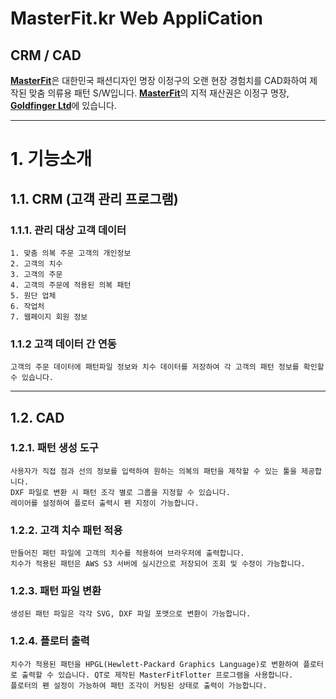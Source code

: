# MasterFit.kr Web AppliCation

## CRM / CAD

[**MasterFit**](https://masterfit.kr/)은 대한민국 패션디자인 명장 이정구의 오랜 현장 경험치를 CAD화하여 제작된 맞춤 의류용 패턴 S/W입니다. [**MasterFit**](https://masterfit.kr/)의 지적 재산권은 이정구 명장, [**Goldfinger Ltd**](https://gftailor.co.kr/)에 있습니다.

****
# 1. 기능소개
## 1.1. CRM (고객 관리 프로그램)
### 1.1.1. 관리 대상 고객 데이터

    1. 맞춤 의복 주문 고객의 개인정보
    2. 고객의 치수
    3. 고객의 주문
    4. 고객의 주문에 적용된 의복 패턴
    5. 원단 업체
    6. 작업처
    7. 웹페이지 회원 정보

### 1.1.2 고객 데이터 간 연동
    고객의 주문 데이터에 패턴파일 정보와 치수 데이터를 저장하여 각 고객의 패턴 정보를 확인할 수 있습니다.
****
## 1.2. CAD
### 1.2.1. 패턴 생성 도구
    사용자가 직접 점과 선의 정보를 입력하여 원하는 의복의 패턴을 제작할 수 있는 툴을 제공합니다.
    DXF 파일로 변환 시 패턴 조각 별로 그룹을 지정할 수 있습니다.
    레이어를 설정하여 플로터 출력시 펜 지정이 가능합니다.
      
### 1.2.2. 고객 치수 패턴 적용
    만들어진 패턴 파일에 고객의 치수를 적용하여 브라우저에 출력합니다.
    치수가 적용된 패턴은 AWS S3 서버에 실시간으로 저장되어 조회 및 수정이 가능합니다.
### 1.2.3. 패턴 파일 변환
    생성된 패턴 파일은 각각 SVG, DXF 파일 포맷으로 변환이 가능합니다.
### 1.2.4. 플로터 출력
    치수가 적용된 패턴을 HPGL(Hewlett-Packard Graphics Language)로 변환하여 플로터로 출력할 수 있습니다. QT로 제작된 MasterFitFlotter 프로그램을 사용합니다.
    플로터의 펜 설정이 가능하여 패턴 조각이 커팅된 상태로 출력이 가능합니다.

<!-- # 2. 업데이트 내역
## 2.1. 출시정보
    2021-03-29 1.0.0-RELEASE 버전 출시
## 2.2 버그 수정 내역
    # -->
